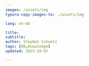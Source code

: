 ```yaml
---
images: /assets/img
typora-copy-images-to: ./assets/img

lang: en-AU

title: 
subtitle: 
author: Stephen Schwetz
tags: [KB,Knowledge]
updated: 2023-10-07

---
```


